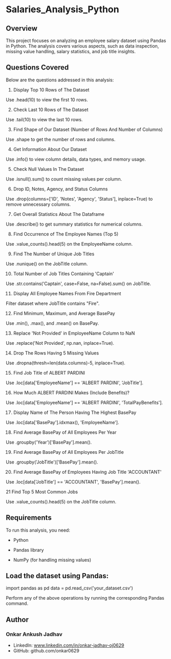# Salaries_Analysis_Python

## Overview

This project focuses on analyzing an employee salary dataset using Pandas in Python. The analysis covers various aspects, such as data inspection, missing value handling, salary statistics, and job title insights.

## Questions Covered

Below are the questions addressed in this analysis:

1. Display Top 10 Rows of The Dataset

Use .head(10) to view the first 10 rows.

2. Check Last 10 Rows of The Dataset

Use .tail(10) to view the last 10 rows.

3. Find Shape of Our Dataset (Number of Rows And Number of Columns)

Use .shape to get the number of rows and columns.

4. Get Information About Our Dataset

Use .info() to view column details, data types, and memory usage.

5. Check Null Values In The Dataset

Use .isnull().sum() to count missing values per column.

6. Drop ID, Notes, Agency, and Status Columns

Use .drop(columns=['ID', 'Notes', 'Agency', 'Status'], inplace=True) to remove unnecessary columns.

7. Get Overall Statistics About The Dataframe

Use .describe() to get summary statistics for numerical columns.

8. Find Occurrence of The Employee Names (Top 5)

Use .value_counts().head(5) on the EmployeeName column.

9. Find The Number of Unique Job Titles

Use .nunique() on the JobTitle column.

10. Total Number of Job Titles Containing 'Captain'

Use .str.contains('Captain', case=False, na=False).sum() on JobTitle.

11. Display All Employee Names From Fire Department

Filter dataset where JobTitle contains "Fire".

12. Find Minimum, Maximum, and Average BasePay

Use .min(), .max(), and .mean() on BasePay.

13. Replace 'Not Provided' in EmployeeName Column to NaN

Use .replace('Not Provided', np.nan, inplace=True).

14. Drop The Rows Having 5 Missing Values

Use .dropna(thresh=len(data.columns)-5, inplace=True).

15. Find Job Title of ALBERT PARDINI

Use .loc[data['EmployeeName'] == 'ALBERT PARDINI', 'JobTitle'].

16. How Much ALBERT PARDINI Makes (Include Benefits)?

Use .loc[data['EmployeeName'] == 'ALBERT PARDINI', 'TotalPayBenefits'].

17. Display Name of The Person Having The Highest BasePay

Use .loc[data['BasePay'].idxmax(), 'EmployeeName'].

18. Find Average BasePay of All Employees Per Year

Use .groupby('Year')['BasePay'].mean().

19. Find Average BasePay of All Employees Per JobTitle

Use .groupby('JobTitle')['BasePay'].mean().

20. Find Average BasePay of Employees Having Job Title 'ACCOUNTANT'

Use .loc[data['JobTitle'] == 'ACCOUNTANT', 'BasePay'].mean().

21 Find Top 5 Most Common Jobs

Use .value_counts().head(5) on the JobTitle column.

## Requirements

To run this analysis, you need:

- Python 

- Pandas library

- NumPy (for handling missing values)


## Load the dataset using Pandas:

import pandas as pd
data = pd.read_csv('your_dataset.csv')

Perform any of the above operations by running the corresponding Pandas command.

## Author
### Onkar Ankush Jadhav
- LinkedIn: www.linkedin.com/in/onkar-jadhav-oj0629
- GitHub: github.com/onkar0629
